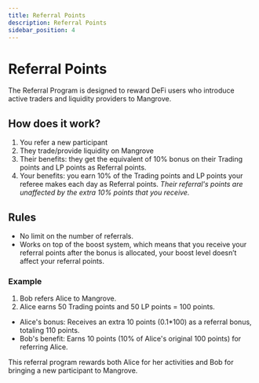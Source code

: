 ```yaml
---
title: Referral Points
description: Referral Points
sidebar_position: 4
---
```

# Referral Points
The Referral Program is designed to reward DeFi users who introduce active traders and liquidity providers to Mangrove.

## How does it work?

1. You refer a new participant
2. They trade/provide liquidity on Mangrove
3. Their benefits: they get the equivalent of 10% bonus on their Trading points and LP points as Referral points.
4. Your benefits: you earn 10% of the Trading points and LP points your referee makes each day as Referral points.
*Their referral's points are unaffected by the extra 10% points that you receive.*

## Rules
* No limit on the number of referrals.
* Works on top of the boost system, which means that you receive your referral points after the bonus is allocated, your boost level doesn’t affect your referral points.

### Example

1. Bob refers Alice to Mangrove.
2. Alice earns 50 Trading points and 50 LP points = 100 points.

* Alice's bonus: Receives an extra 10 points (0.1*100) as a referral bonus, totaling 110 points.
* Bob's benefit: Earns 10 points (10% of Alice's original 100 points) for referring Alice.

This referral program rewards both Alice for her activities and Bob for bringing a new participant to Mangrove.
